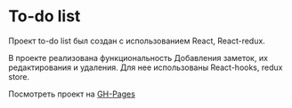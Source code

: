 # To-do list

Проект to-do list был создан с использованием React, React-redux.

В проекте реализована функциональность Добавления заметок, их редактирования и удаления. Для нее использованы React-hooks, redux store.

Посмотреть проект на [GH-Pages](https://floweredcat.github.io/toDoList/)
